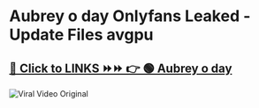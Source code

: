 
 # Aubrey o day Onlyfans Leaked - Update Files avgpu

## <h2><a href="https://clipsfans.com/Aubrey_o_day&ref=git">🔗 Click to LINKS ⏩⏩ 👉 🟢 Aubrey o day </a></h2>

<a href="https://clipsfans.com/Aubrey_o_day&ref=git" rel="nofollow" data-target="animated-image.originalLink"><img src="https://i.ibb.co.com/xMMVF88/686577567.gif" alt="Viral Video Original" style="max-width: 100%; display: inline-block;" data-target="animated-image.originalImage"></a>

